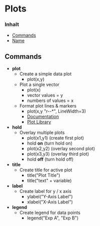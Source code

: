 # Plots

### Inhalt 
- [Commands](#Commands)
- [Name](#Link)


## Commands
- **plot**
    - Create a simple data plot
        - plot(x,y)
    - Plot a single vector
        - plot(x) 
        - vector values = y
        - numbers of values = x
    - Format plot lines & markers
        - plot(x,y "r--*", LineWidth=3)
        - [Documentation](https://ch.mathworks.com/help/matlab/ref/matlab.graphics.chart.primitive.line-properties.html)
        - [Plot Library](https://ch.mathworks.com/products/matlab/plot-gallery.html#contour-plots)
- **hold**
    - Overlay multiple plots
        - plot(x1,y1) (create first plot)
        - hold **on** (turn hold on)
        - plot(x2,y2) (overlay second plot)
        - plot(x3,y3) (overlay third plot)
        - hold **off** (turn hold off)
- **title**
    - Create title for active plot
        - title("Plot Title")
        - title("text" + variable)
- **label**
    - Create label for y / x axis
        - ylabel("Y-Axis Label")
        - xlabel("X-Axis Label")
- **legend**
    - Create legend for data points
        - legend("Exp A", "Exp B")
